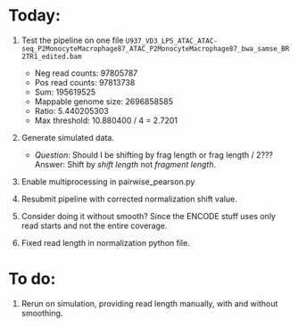 # Today:
1. Test the pipeline on one file `U937_VD3_LPS_ATAC_ATAC-seq_P2MonocyteMacrophage87_ATAC_P2MonocyteMacrophage87_bwa_samse_BR2TR1_edited.bam`
    * Neg read counts: 97805787
    * Pos read counts: 97813738
    * Sum: 195619525
    * Mappable genome size: 2696858585
    * Ratio: 5.440205303
    * Max threshold: 10.880400 / 4 = 2.7201

2. Generate simulated data.
    * *Question*: Should I be shifting by frag length or frag length / 2???
      Answer: Shift by *shift length* not *fragment length*.

3. Enable multiprocessing in pairwise_pearson.py

4. Resubmit pipeline with corrected normalization shift value.

5. Consider doing it without smooth? Since the ENCODE stuff uses only read starts and not the entire coverage.

6. Fixed read length in normalization python file.

# To do:

1. Rerun on simulation, providing read length manually, with and without smoothing.
